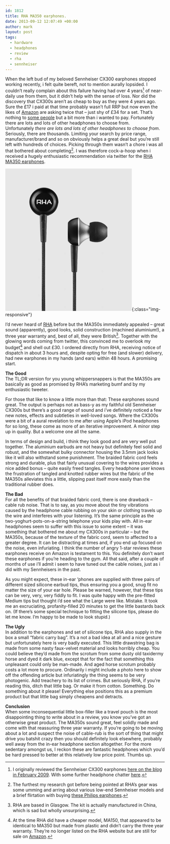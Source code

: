 ```yaml
---
id: 1812
title: RHA MA350 earphones.
date: 2013-09-12 12:07:49 +00:00
author: mark
layout: post
tags:
  - hardware
  - headphones
  - review
  - rha
  - sennheiser
---
```

When the left bud of my beloved Sennheiser CX300 earphones stopped working recently, i felt quite bereft, not to mention aurally lopsided. I couldn&#8217;t really complain about this failure having had over 4 years[^fn-4years] of near-daily use from them, but it didn&#8217;t help with the sense of loss. Nor did the discovery that CX300s aren&#8217;t as cheap to buy as they were 4 years ago. Sure the £17 i paid at that time probably wasn&#8217;t full RRP but now even the likes of [Amazon](http://www.amazon.co.uk/Sennheiser-Precision-Isolating-Ear-canal-Phones/dp/B001EZYMF4) are asking twice that &#8211; just shy of £34 for a set. That&#8217;s nothing to [some people](http://www.randsinrepose.com/archives/2013/03/28/regular_audio_human.html) but a bit more than i wanted to pay. Fortunately there are lots and lots of other headphones to choose from. Unfortunately _there are lots and lots of other headphones to choose from_. Seriously, there are thousands. Limiting your search by price range, manufacturer/brand and so on obviously helps a great deal but you&#8217;re still left with hundreds of choices. Picking through them wasn&#8217;t a chore i was all that bothered about completing[^fn-chores]. I was therefore cock-a-hoop when i received a hugely enthusiastic recommendation via twitter for the [RHA MA350 earphones](http://www.rha-audio.com/uk/headphones/ma350.html).

![RHA MA350](/images/fromwp/2013/09/ma350.png){:class="img-responsive"}

I&#8217;d never heard of [RHA](http://www.rha-audio.com/) before but the MA350s immediately appealed &#8211; great sound (apparently), good looks, solid construction (machined aluminium!), a three year warranty and, best of all, they were British[^fn-british]. Together with the glowing words coming from twitter, this convinced me to overlook my budget[^fn-budget] and shell out £30. I ordered directly from RHA, receiving notice of dispatch in about 3 hours and, despite opting for free (and slower) delivery, had new earphones in my hands (and ears) within 48 hours. A promising start.

**The Good**  
The TL;DR version for you young whippersnappers is that the MA350s are basically as good as promised by RHA&#8217;s marketing bumf and by my enthusiastic tweeter.

For those that like to know a little more than that: These earphones sound great. The output is perhaps not as bass-y as my faithful old Sennheiser CX300s but there&#8217;s a good range of sound and i&#8217;ve definitely noticed a few new notes, effects and subtleties in well-loved songs. Where the CX300s were a bit of a aural revelation to me after using Apple&#8217;s iPod headphones for so long, these come as more of an iterative improvement. A minor step up in quality. But a welcome one all the same.

In terms of design and build, i think they look good and are very well put together. The aluminium earbuds are not heavy but definitely feel solid and robust, and the somewhat bulky connector housing the 3.5mm jack looks like it will also withstand some punishment. The braided fabric cord feels strong and durable, plus that fairly unusual covering to the wires provides a nice added bonus &#8211; quite easily freed tangles. Every headphone user knows the frustration of tangled and knotted rubber wires but the fabric of the MA350s alleviates this a little, slipping past itself more easily than the traditional rubber does.

**The Bad**  
For all the benefits of that braided fabric cord, there is one drawback &#8211; cable rub noise. That is to say, as you move about the tiny vibrations caused by the headphone cable rubbing on your skin or clothing travels up the wire and interferes with your listening. It&#8217;s the same principle as the two-yoghurt-pots-on-a-string telephone your kids play with. All in-ear headphones seem to suffer with this issue to some extent &#8211; it was something that bothered me about my CX300s in particular &#8211; but the MA350s, because of the texture of the fabric cord, seem to affected to a greater degree. It can be distracting at times and, if you end up focused on the noise, even infuriating. I think the number of angry 1-star reviews these earphones receive on Amazon is testament to this. You definitely don&#8217;t want these earphones if you&#8217;re heading to the gym. All that said, after a couple of months of use i&#8217;ll admit i seem to have tuned out the cable noises, just as i did with my Sennheisers in the past.

As you might expect, these in-ear &#8216;phones are supplied with three pairs of different sized silicone earbud tips, thus ensuring you a good, snug fit no matter the size of your ear hole. Please be warned, however, that these tips can be very, very, very fiddly to fit. I was quite happy with the pre-fitted Medium tips but thought i&#8217;d see what the Large were like. Mistake. It took me an excruciating, profanity-filled 20 minutes to get the little bastards back on. (If there&#8217;s some special technique to fitting the silicone tips, please do let me know. I&#8217;m happy to be made to look stupid.)

**The Ugly**  
In addition to the earphones and set of silicone tips, RHA also supply in the box a small &#8220;fabric carry bag&#8221;. It&#8217;s a not a bad idea at all and a nice gesture but unfortunately here is very badly executed. This little drawstring bag is made from some nasty faux-velvet material and looks horribly cheap. You could believe they&#8217;d made from the scrotum from some dusty old taxidermy horse and dyed it dark blue, except that for the fact that something this unpleasant could only be man-made. And aged horse scrotum probably costs a lot more to procure. Ordinarily i might include a photo here to show off the offending article but infuriatingly the thing seems to be very photogenic. Add treachery to its list of crimes. But seriously RHA, if you&#8217;re reading this, ditch that little bag. Or make it from cotton. Something. Do something about it please! Everything else positions this as a premium product but that little bag simply cheapens and detracts.

**Conclusion**  
When some inconsequential little box-filler like a travel pouch is the most disappointing thing to write about in a review, you know you&#8217;ve got an otherwise great product. The MA350s sound great, feel solidly made and come with that reassuring three year warranty. If you&#8217;re going to be moving about a lot and suspect the noise of cable-rub is the sort of thing that might drive you batshit crazy then you should definitely look elsewhere, probably well away from the in-ear headphone section altogether. For the more sedentary amongst us, I reckon these are fantastic headphones which you&#8217;d be hard pressed to better at this relatively low price point. Thumbs up.

[^fn-4years]: I originally reviewed the Sennheiser CX300 earphones [here on the blog in February 2009](http://www.sallonoroff.co.uk/blog/2009/02/on-headphones/). With some further headphone chatter [here](http://www.sallonoroff.co.uk/blog/2009/02/a-little-more-on-headphones/).

[^fn-chores]: The furthest my research got before being pointed at RHA&#8217;s gear was some umming and arring about various low-end Sennheiser models and a brief flirtation with buying [these Philips earphones](http://www.amazon.co.uk/Philips-SHE6000-10-In-Headphones/dp/B002KK60UC/).

[^fn-british]: RHA are based in Glasgow. The kit is actually manufactured in China, which is sad but wholly unsurprising.

[^fn-budget]: At the time RHA did have a cheaper model, MA150, that appeared to be identical to MA350 but made from plastic and didn&#8217;t carry the three year warranty. They&#8217;re no longer listed on the RHA website but are still for sale on [Amazon](http://www.amazon.co.uk/RHA-MA150-Noise-Isolating-Earphones/dp/B00B5C2UDC/).
